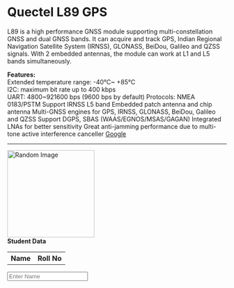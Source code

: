 # Quectel L89 GPS
<p> L89 is a high performance GNSS module supporting multi-constellation GNSS and dual GNSS bands. It can acquire and track GPS, Indian Regional Navigation Satellite System (IRNSS), GLONASS, BeiDou, Galileo and QZSS signals. With 2 embedded antennas, the module can work at L1 and L5 bands simultaneously. </p>

<b>Features:</b>  <br>
Extended temperature range: -40°C~ +85°C <br>
I2C: maximum bit rate up to 400 kbps <br>
UART: 4800~921600 bps (9600 bps by default)
Protocols: NMEA 0183/PSTM
Support IRNSS L5 band
Embedded patch antenna and chip antenna
Multi-GNSS engines for GPS, IRNSS, GLONASS, BeiDou, Galileo and QZSS
Support DGPS, SBAS (WAAS/EGNOS/MSAS/GAGAN)
Integrated LNAs for better sensitivity
Great anti-jamming performance due to multi-tone active interference canceller 
<a href="https://google.com">Google </a> 
<hr>
<img src="https://cdn11.bigcommerce.com/s-3fd3md1ghs/images/stencil/640w/products/24971/5916/GPS-AA-3M__79383.1649148193.jpg?c=2" alt="Random Image" height="200">
<br> 
<caption> <b>Student Data </b></caption> 

<table>
<tr> 
  <th> Name </th>
  <th> Roll No </th>
  </tr>
  <table>
  <input type="text" placeholder="Enter Name">
